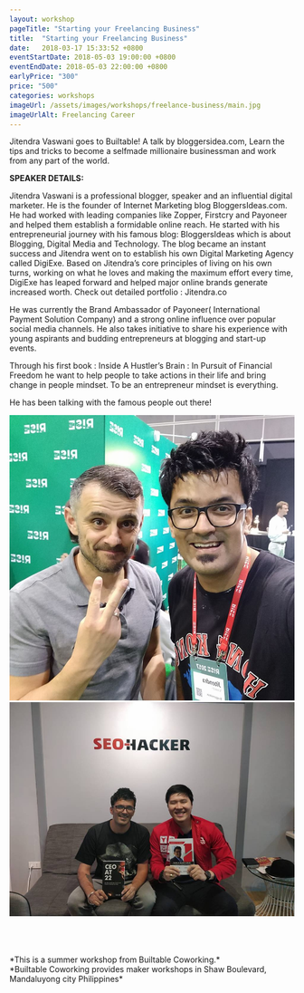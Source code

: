 ```yaml
---
layout: workshop
pageTitle: "Starting your Freelancing Business"
title:  "Starting your Freelancing Business"
date:   2018-03-17 15:33:52 +0800
eventStartDate: 2018-05-03 19:00:00 +0800
eventEndDate: 2018-05-03 22:00:00 +0800
earlyPrice: "300"
price: "500"
categories: workshops
imageUrl: /assets/images/workshops/freelance-business/main.jpg
imageUrlAlt: Freelancing Career
---
```



Jitendra Vaswani goes to Builtable! A talk by bloggersidea.com, Learn the tips and tricks to become a selfmade millionaire businessman and work from any part of the world.

**SPEAKER DETAILS:**

Jitendra Vaswani is a professional blogger, speaker and an influential digital marketer. He is the founder of Internet Marketing blog BloggersIdeas.com. He had worked with leading companies like Zopper, Firstcry and Payoneer and helped them establish a formidable online reach. He started with his entrepreneurial journey with his famous blog: BloggersIdeas which is about Blogging, Digital Media and Technology. The blog became an instant success and Jitendra went on to establish his own Digital Marketing Agency called DigiExe. Based on Jitendra’s core principles of living on his own turns, working on what he loves and making the maximum effort every time, DigiExe has leaped forward and helped major online brands generate increased worth. Check out detailed portfolio : Jitendra.co

He was currently the Brand Ambassador of Payoneer( International Payment Solution Company) and a strong online influence over popular social media channels. He also takes initiative to share his experience with young aspirants and budding entrepreneurs at blogging and start-up events.

Through his first book : Inside A Hustler’s Brain : In Pursuit of Financial Freedom he want to help people to take actions in their life and bring change in people mindset. To be an entrepreneur mindset is everything.

He has been talking with the famous people out there!


![gary vaynerchuk](/assets/images/workshops/freelance-business/garyv.jpg "gary vaynerchuk")
![Sean si](/assets/images/workshops/freelance-business/seansi.jpg "Sean si")



<br>
<br>
<br>
*This is a summer workshop from Builtable Coworking.*
<br>
*Builtable Coworking provides maker workshops in Shaw Boulevard, Mandaluyong city Philippines* 